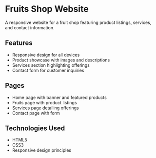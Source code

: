 # Fruits Shop Website

A responsive website for a fruit shop featuring product listings, services, and contact information.

## Features

- Responsive design for all devices
- Product showcase with images and descriptions
- Services section highlighting offerings
- Contact form for customer inquiries

## Pages

- Home page with banner and featured products
- Fruits page with product listings
- Services page detailing offerings
- Contact page with form

## Technologies Used

- HTML5
- CSS3
- Responsive design principles